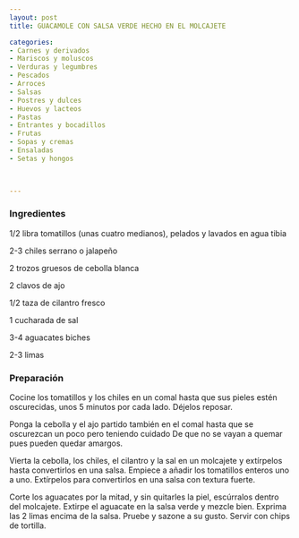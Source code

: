 ```yaml
---
layout: post
title: GUACAMOLE CON SALSA VERDE HECHO EN EL MOLCAJETE

categories:
- Carnes y derivados
- Mariscos y moluscos
- Verduras y legumbres
- Pescados
- Arroces
- Salsas
- Postres y dulces
- Huevos y lacteos
- Pastas
- Entrantes y bocadillos
- Frutas
- Sopas y cremas
- Ensaladas
- Setas y hongos
 


---
```


<h3>Ingredientes</h3>

1/2 libra tomatillos (unas cuatro medianos), pelados y lavados en agua tibia

2-3 chiles serrano o jalapeño

2 trozos gruesos de cebolla blanca

2 clavos de ajo

1/2 taza de cilantro fresco

1 cucharada de sal

3-4 aguacates biches

2-3 limas

<h3>Preparación</h3>

Cocine los tomatillos y los chiles en un comal hasta que sus pieles estén oscurecidas, unos 5 minutos por cada lado. Déjelos reposar.

Ponga la cebolla y el ajo partido también en el comal hasta que se oscurezcan un poco pero teniendo cuidado De que no se vayan a quemar pues pueden quedar amargos.

Vierta la cebolla, los chiles, el cilantro y la sal en un molcajete y extírpelos hasta convertirlos en una salsa. Empiece a añadir los tomatillos enteros uno a uno. Extírpelos para convertirlos en una salsa con textura fuerte.

Corte los aguacates por la mitad, y sin quitarles la piel, escúrralos dentro del molcajete. Extirpe el aguacate en la salsa verde y mezcle bien. Exprima las 2 limas encima de la salsa. Pruebe y sazone a su gusto. Servir con chips de tortilla.

